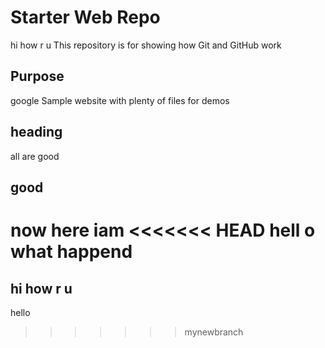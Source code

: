 # Starter Web Repo
hi how r u
This repository is for showing how Git and GitHub work

## Purpose
google
Sample website with plenty of files for demos
## heading
all are good
## good 
now here iam
<<<<<<< HEAD
hell o 
what happend
=======
## hi how r u
hello
>>>>>>> mynewbranch

